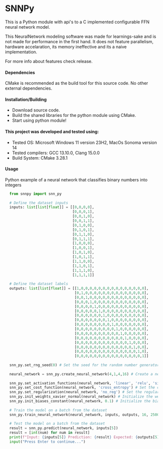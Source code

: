 # SNNPy
This is a Python module with api's to a C implemented configurable FFN neural network model. 

This NeuralNetwork modeling software was made for learnings-sake and is not made for performance in the first hand. It does not feature parallelism, hardware accelaration, its memory ineffective and its a naive implementation.

For more info about features check release.
  
#### Dependencies
CMake is recommended as the build tool for this source code.
No other external dependencies.

#### Installation/Building
- Download source code.
- Build the shared libraries for the python module using CMake.
- Start using python module!

#### This project was developed and tested using:
- Tested OS: Microsoft Windows 11 version 23H2, MacOs Sonoma version 14
- Tested compilers: GCC 13.10.0, Clang 15.0.0
- Build System: CMake 3.28.1

#### Usage
Python example of a neural network that classifies binary numbers into integers
```Python
  from snnpy import snn_py
  
  # Define the dataset inputs
  inputs: list[list[float]] = [[0,0,0,0],
                               [0,0,0,1],
                               [0,0,1,0],
                               [0,0,1,1],
                               [0,1,0,0],
                               [0,1,0,1],
                               [0,1,1,0],
                               [0,1,1,1],
                               [1,0,0,0],
                               [1,0,0,1],
                               [1,0,1,0],
                               [1,0,1,1],
                               [1,1,0,0],
                               [1,1,0,1],
                               [1,1,1,0],
                               [1,1,1,1]]
  
  # Define the dataset labels
  outputs: list[list[float]] = [[1,0,0,0,0,0,0,0,0,0,0,0,0,0,0,0],
                                [0,1,0,0,0,0,0,0,0,0,0,0,0,0,0,0],
                                [0,0,1,0,0,0,0,0,0,0,0,0,0,0,0,0],
                                [0,0,0,1,0,0,0,0,0,0,0,0,0,0,0,0],
                                [0,0,0,0,1,0,0,0,0,0,0,0,0,0,0,0],
                                [0,0,0,0,0,1,0,0,0,0,0,0,0,0,0,0],
                                [0,0,0,0,0,0,1,0,0,0,0,0,0,0,0,0],
                                [0,0,0,0,0,0,0,1,0,0,0,0,0,0,0,0],
                                [0,0,0,0,0,0,0,0,1,0,0,0,0,0,0,0],
                                [0,0,0,0,0,0,0,0,0,1,0,0,0,0,0,0],
                                [0,0,0,0,0,0,0,0,0,0,1,0,0,0,0,0],
                                [0,0,0,0,0,0,0,0,0,0,0,1,0,0,0,0],
                                [0,0,0,0,0,0,0,0,0,0,0,0,1,0,0,0],
                                [0,0,0,0,0,0,0,0,0,0,0,0,0,1,0,0],
                                [0,0,0,0,0,0,0,0,0,0,0,0,0,0,1,0],
                                [0,0,0,0,0,0,0,0,0,0,0,0,0,0,0,1]]
  
  snn_py.set_rng_seed(0) # Set the seed for the random number generator
  
  neural_network = snn_py.create_neural_network(4,1,4,16) # Create a neural network model
  
  snn_py.set_activation_functions(neural_network, 'linear', 'relu', 'sigmoid') # Set the activation functions for each layer (layers* in the case of hidden layers)
  snn_py.set_cost_function(neural_network, 'cross_entropy') # Set the cost function for the model
  snn_py.set_regularization(neural_network, 'no_reg') # Set the regularization for the model
  snn_py.init_weights_xavier_normal(neural_network) # Initialize the weights of the model
  snn_py.init_biases_constant(neural_network, 0.1) # Initialize the biases of the model
  
  # Train the model on a batch from the dataset
  snn_py.train_neural_network(neural_network, inputs, outputs, 16, 250000, 0.08, 0.01)
  
  # Test the model on a batch from the dataset
  result = snn_py.predict(neural_network, inputs[5])
  result = [int(num) for num in result]
  print(f"Input: {inputs[5]} Prediction: {result} Expected: {outputs[5]}")
  input("Press Enter to continue...")
```
